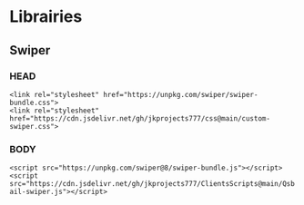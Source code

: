 # Librairies

## Swiper

### HEAD

```<link rel="stylesheet" href="https://unpkg.com/swiper/swiper-bundle.css">```<br/>
```<link rel="stylesheet" href="https://cdn.jsdelivr.net/gh/jkprojects777/css@main/custom-swiper.css">```

### BODY

```<script src="https://unpkg.com/swiper@8/swiper-bundle.js"></script>```<br/>
```<script src="https://cdn.jsdelivr.net/gh/jkprojects777/ClientsScripts@main/Qsbail-swiper.js"></script>```

